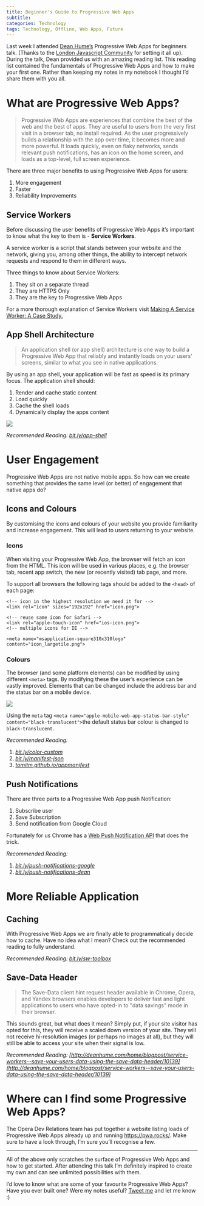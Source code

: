 ```yaml
---
title: Beginner's Guide to Progressive Web Apps
subtitle:
categories: Technology
tags: Technology, Offline, Web Apps, Future 
---
```


Last week I attended [Dean Hume’s](http://www.deanhume.com/) Progressive Web Apps for beginners talk. (Thanks to the [London Javascript Community](http://www.meetup.com/London-JavaScript-Community/) for setting it all up). During the talk, Dean provided us with an amazing reading list. This reading list contained the fundamentals of Progressive Web Apps and how to make your first one. Rather than keeping my notes in my notebook I thought I’d share them with you all.

# What are Progressive Web Apps?
> Progressive Web Apps are experiences that combine the best of the web and the best of apps. They are useful to users from the very first visit in a browser tab, no install required. As the user progressively builds a relationship with the app over time, it becomes more and more powerful. It loads quickly, even on flaky networks, sends relevant push notifications, has an icon on the home screen, and loads as a top-level, full screen experience.


There are three major benefits to using Progressive Web Apps for users:
1. More engagement
2. Faster
3. Reliability Improvements

## Service Workers
Before discussing the user benefits of Progressive Web Apps it’s important to know what the key to them is - **Service Workers**.

A service worker is a script that stands between your website and the network, giving you, among other things, the ability to intercept network requests and respond to them in different ways.


Three things to know about Service Workers:
1. They sit on a separate thread
2. They are HTTPS Only
3. They are the key to Progressive Web Apps

For a more thorough explanation of Service Workers visit [Making A Service Worker: A Case Study.](https://www.smashingmagazine.com/2016/02/making-a-service-worker/)

## App Shell Architecture
> An application shell (or app shell) architecture is one way to build a Progressive Web App that reliably and instantly loads on your users' screens, similar to what you see in native applications.

By using an app shell, your application will be fast as speed is its primary focus. The application shell should:
1. Render and cache static content
2. Load quickly
3. Cache the shell loads
4. Dynamically display the apps content

![](https://developers.google.com/web/updates/images/2015/11/appshell/appshell-1.jpg)

*Recommended Reading: [bit.ly/app-shell](bit.ly/app-shell)*


# User Engagement
Progressive Web Apps are not native mobile apps. So how can we create something that provides the same level (or better) of engagement that native apps do?

## Icons and Colours
By customising the icons and colours of your website you provide familiarity and increase engagement. This will lead to users returning to your website.

### Icons
When visiting your Progressive Web App, the browser will fetch an icon from the HTML. This icon will be used in various places, e.g. the browser tab, recent app switch, the new (or recently visited) tab page, and more.

To support all browsers the following tags should be added to the `<head>` of each page:

```
<!-- icon in the highest resolution we need it for -->
<link rel="icon" sizes="192x192" href="icon.png">

<!-- reuse same icon for Safari -->
<link rel="apple-touch-icon" href="ios-icon.png">
<!-- multiple icons for IE -->

<meta name="msapplication-square310x310logo" content="icon_largetile.png">
```

### Colours
The browser (and some platform elements) can be modified by using different `<meta>` tags. By modifying these the user’s experience can be vastly improved. Elements that can be changed include the address bar and the status bar on a mobile device.

![](https://developers.google.com/web/fundamentals/design-and-ui/browser-customization/imgs/status-bar-translucent-2x.png)

Using the `meta` tag `<meta name="apple-mobile-web-app-status-bar-style" content="black-translucent">`the default status bar colour is changed to `black-translucent`.

*Recommended Reading:*
1. *[bit.ly/color-custom](bit.ly/color-custom)*
2. *[bit.ly/manifest-json](bit.ly/manifest-json)*
3. *[tomitm.github.io/appmanifest](tomitm.github.io/appmanifest)*

## Push Notifications
There are three parts to a Progressive Web App push Notification:

1. Subscribe user
2. Save Subscription
3. Send notification from Google Cloud

Fortunately for us Chrome has a [Web Push Notification API](https://developers.google.com/web/fundamentals/engage-and-retain/push-notifications/) that does the trick.

*Recommended Reading:*
1. *[bit.ly/push-notifications-google](bit.ly/push-notifications-google)*
2. *[bit.ly/push-notifications-dean](bit.ly/push-notifications-dean)*

# More Reliable Application
## Caching
With Progressive Web Apps we are finally able to programmatically decide how to cache. Have no idea what I mean? Check out the recommended reading to fully understand.


*Recommended Reading: [bit.ly/sw-toolbox](bit.ly/sw-toolbox)*

## Save-Data Header
> The Save-Data client hint request header available in Chrome, Opera, and Yandex browsers enables developers to deliver fast and light applications to users who have opted-in to "data savings" mode in their browser.


This sounds great, but what does it mean? Simply put, if your site visitor has opted for this, they will receive a scaled down version of your site. They will not receive hi-resolution images (or perhaps no images at all), but they will still be able to access your site when their signal is low.


*Recommended Reading:
[http://deanhume.com/home/blogpost/service-workers--save-your-users-data-using-the-save-data-header/10139](http://deanhume.com/home/blogpost/service-workers--save-your-users-data-using-the-save-data-header/10139)*

# Where can I find some Progressive Web Apps?
The Opera Dev Relations team has put together a website listing loads of Progressive Web Apps already up and running  https://pwa.rocks/. Make sure to have a look through, I’m sure you’ll recognise a few.

---

All of the above only scratches the surface of Progressive Web Apps and how to get started. After attending this talk I’m definitely inspired to create my own and can see unlimited possibilities with them.


I’d love to know what are some of your favourite Progressive Web Apps? Have you ever built one? Were my notes useful? [Tweet me](https://twitter.com/tanya_powell) and let me know :)
